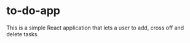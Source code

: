 # to-do-app
This is a simple React application that lets a user to add, cross off and delete tasks.
